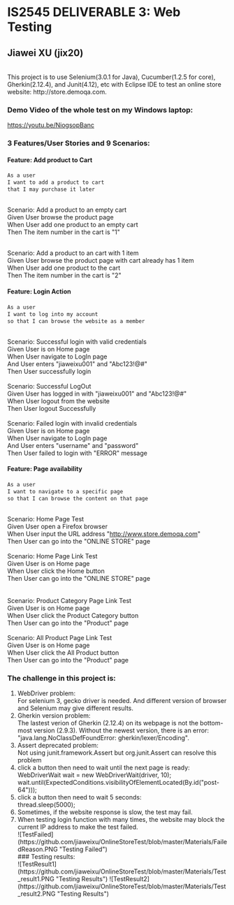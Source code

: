 # IS2545 DELIVERABLE 3: Web Testing 
## Jiawei XU (jix20)
</br>
This project is to use Selenium(3.0.1 for Java), Cucumber(1.2.5 for core), Gherkin(2.12.4), and Junit(4.12), etc with Eclipse IDE to test an online store website: http://store.demoqa.com.

### Demo Video of the whole test on my Windows laptop:
https://youtu.be/NiogsopBanc

### 3 Features/User Stories and 9 Scenarios:</br>
#### Feature: Add product to Cart
	
	As a user
	I want to add a product to cart
	that I may purchase it later


</br>Scenario: Add a product to an empty cart
</br>Given User browse the product page
</br>When User add one product to an empty cart
</br>Then The item number in the cart is "1"
</br>

</br>Scenario: Add a product to an cart with 1 item
</br>Given User browse the product page with cart already has 1 item
</br>When User add one product to the cart
</br>Then The item number in the cart is "2"
</br>
#### Feature: Login Action

	As a user
	I want to log into my account 
	so that I can browse the website as a member

</br>Scenario: Successful login with valid credentials
</br>Given User is on Home page
</br>When User navigate to LogIn page
</br>And User enters "jiaweixu001" and "Abc123!@#"
</br>Then User successfully login
</br>
</br>Scenario: Successful LogOut
</br>Given User has logged in with "jiaweixu001" and "Abc123!@#"
</br>When User logout from the website
</br>Then User logout Successfully
</br>
</br>Scenario: Failed login with invalid credentials
</br>Given User is on Home page
</br>When User navigate to LogIn page
</br>And User enters "username" and "password"
</br>Then User failed to login with "ERROR" message
</br>

#### Feature: Page availability

	As a user
	I want to navigate to a specific page 
	so that I can browse the content on that page

</br>Scenario: Home Page Test
</br>Given User open a Firefox browser
</br>When User input the URL address "http://www.store.demoqa.com"
</br>Then User can go into the "ONLINE STORE" page
</br>
</br>Scenario: Home Page Link Test
</br>Given User is on Home page
</br>When User click the Home button
</br>Then User can go into the "ONLINE STORE" page	
</br>
</br>Scenario: Product Category Page Link Test
</br>Given User is on Home page
</br>When User click the Product Category button
</br>Then User can go into the "Product" page
</br>
</br>Scenario: All Product Page Link Test
</br>Given User is on Home page
</br>When User click the All Product button
</br>Then User can go into the "Product" page
</br>

### The challenge in this project is:</br>
<ol> 
<li>WebDriver problem:</br></li>
For selenium 3, gecko driver is needed. And different version of browser and Selenium may give different results.
</br>

<Li>Gherkin version problem:</br></li>
The lastest verion of Gherkin (2.12.4) on its webpage is not the bottom-most version (2.9.3).
Without the newest version, there is an error: "java.lang.NoClassDefFoundError: gherkin/lexer/Encoding".
</br>

<Li>Assert deprecated problem:</br></li>
Not using junit.framework.Assert but org.junit.Assert can resolve this problem
</br>

<Li>click a button then need to wait until the next page is ready:</br></li>
		WebDriverWait wait = new WebDriverWait(driver, 10);
		wait.until(ExpectedConditions.visibilityOfElementLocated(By.id("post-64")));
</br>

<Li>click a button then need to wait 5 seconds:</br></li>
		thread.sleep(5000);
</br>

<Li>Sometimes, if the website response is slow, the test may fail.</br></li>

<Li>When testing login function with many times, the website may block the current IP address to make the test failed.</br></li>
![TestFailed](https://github.com/jiaweixu/OnlineStoreTest/blob/master/Materials/FailedReason.PNG "Testing Failed")
		
</br>
### Testing results:</br>
![TestResult1](https://github.com/jiaweixu/OnlineStoreTest/blob/master/Materials/Test_result1.PNG "Testing Results")
![TestResult2](https://github.com/jiaweixu/OnlineStoreTest/blob/master/Materials/Test_result2.PNG "Testing Results")
</br>
